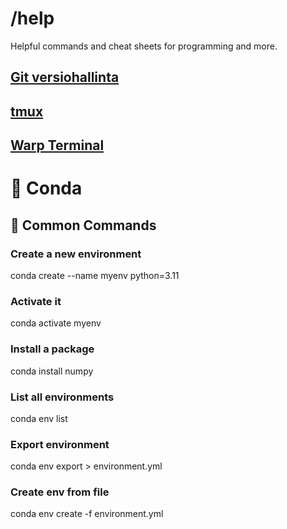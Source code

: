 # /help
Helpful commands and cheat sheets for programming and more.

## [Git versiohallinta](https://github.com/jamps3/help/blob/main/git.md)
## [tmux](https://github.com/jamps3/help/blob/main/tmux.md)
## [Warp Terminal](https://app.warp.dev/referral/9LDPXV)

# 🚀 Conda

## 🚀 Common Commands
### Create a new environment
conda create --name myenv python=3.11

### Activate it
conda activate myenv

### Install a package
conda install numpy

### List all environments
conda env list

### Export environment
conda env export > environment.yml

### Create env from file
conda env create -f environment.yml
